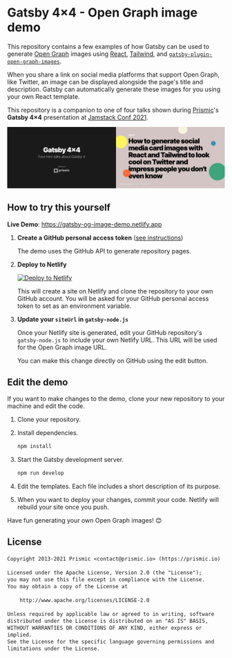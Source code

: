 # Gatsby 4×4 - Open Graph image demo

This repository contains a few examples of how Gatsby can be used to generate [Open Graph][og] images using [React][react], [Tailwind][tailwind], and [`gatsby-plugin-open-graph-images`][gatsby-plugin-open-graph-images].

When you share a link on social media platforms that support Open Graph, like Twitter, an image can be displayed alongside the page's title and description. Gatsby can automatically generate these images for you using your own React template.

This repository is a companion to one of four talks shown during [Prismic][prismic]'s **Gatsby 4×4** presentation at [Jamstack Conf 2021][jamstackconf].

![Gatsby 4×4 - How to generate social media card images with React and Tailwind to look cool on Twitter and impress people you don't even know](./poster.png)

## How to try this yourself

**Live Demo**: <https://gatsby-og-image-demo.netlify.app>

1. **Create a GitHub personal access token** ([see instructions](https://docs.github.com/en/authentication/keeping-your-account-and-data-secure/creating-a-personal-access-token))

   The demo uses the GitHub API to generate repository pages.

2. **Deploy to Netlify**

   [![Deploy to Netlify](https://www.netlify.com/img/deploy/button.svg)](https://app.netlify.com/start/deploy?repository=https://github.com/prismicio-community/gatsby-og-image-demo)

   This will create a site on Netlify and clone the repository to your own GitHub account. You will be asked for your GitHub personal access token to set as an environment variable.

3. **Update your `siteUrl` in `gatsby-node.js`**

   Once your Netlify site is generated, edit your GitHub repository's `gatsby-node.js` to include your own Netlify URL. This URL will be used for the Open Graph image URL.

   You can make this change directly on GitHub using the edit button.

## Edit the demo

If you want to make changes to the demo, clone your new repository to your machine and edit the code.

1. Clone your repository.
2. Install dependencies.

   ```sh
   npm install
   ```

3. Start the Gatsby development server.

   ```sh
   npm run develop
   ```

4. Edit the templates. Each file includes a short description of its purpose.
5. When you want to deploy your changes, commit your code. Netlify will rebuild your site once you push.

Have fun generating your own Open Graph images! 😊

## License

```
Copyright 2013-2021 Prismic <contact@prismic.io> (https://prismic.io)

Licensed under the Apache License, Version 2.0 (the "License");
you may not use this file except in compliance with the License.
You may obtain a copy of the License at

    http://www.apache.org/licenses/LICENSE-2.0

Unless required by applicable law or agreed to in writing, software
distributed under the License is distributed on an "AS IS" BASIS,
WITHOUT WARRANTIES OR CONDITIONS OF ANY KIND, either express or implied.
See the License for the specific language governing permissions and
limitations under the License.
```

<!-- Links -->

[prismic]: https://prismic.io
[og]: https://ogp.me/
[jamstackconf]: https://jamstackconf.com/
[react]: https://reactjs.org/
[tailwind]: https://tailwindcss.com/
[gatsby-plugin-open-graph-images]: https://github.com/squer-solutions/gatsby-plugin-open-graph-images
